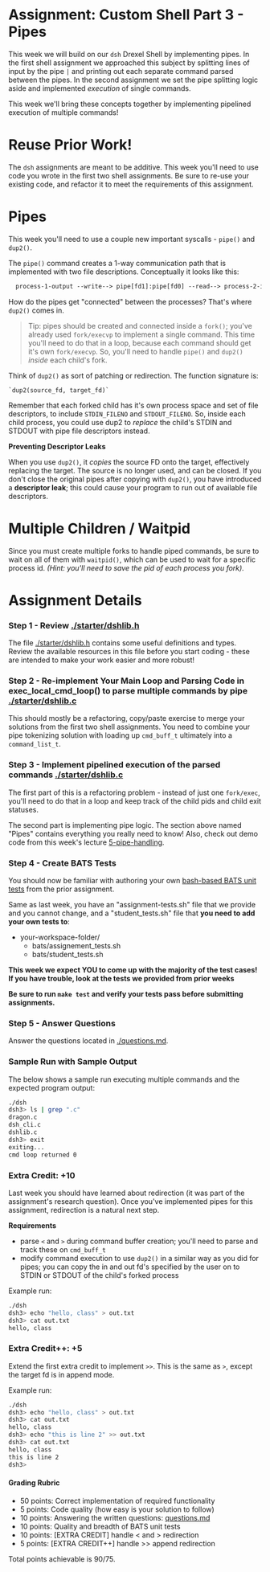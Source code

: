 # Assignment: Custom Shell Part 3 - Pipes

This week we will build on our `dsh` Drexel Shell by implementing pipes. In the first shell assignment we approached this subject by splitting lines of input by the pipe `|` and printing out each separate command parsed between the pipes. In the second assignment we set the pipe splitting logic aside and implemented _execution_ of single commands.

This week we'll bring these concepts together by implementing pipelined execution of multiple commands!

# Reuse Prior Work!

The `dsh` assignments are meant to be additive. This week you'll need to use code you wrote in the first two shell assignments. Be sure to re-use your existing code, and refactor it to meet the requirements of this assignment.

# Pipes

This week you'll need to use a couple new important syscalls - `pipe()` and `dup2()`.

The `pipe()` command creates a 1-way communication path that is implemented with two file descriptions. Conceptually it looks like this:

```txt
  process-1-output --write--> pipe[fd1]:pipe[fd0] --read--> process-2-input
```

How do the pipes get "connected" between the processes? That's where `dup2()` comes in.

> Tip: pipes should be created and connected inside a `fork()`; you've already used `fork/execvp` to implement a single command. This time you'll need to do that in a loop, because each command should get it's own `fork/execvp`. So, you'll need to handle `pipe()` and `dup2()` _inside_ each child's fork.

Think of `dup2()` as sort of patching or redirection. The function signature is:

    `dup2(source_fd, target_fd)`

Remember that each forked child has it's own process space and set of file descriptors, to include `STDIN_FILENO` and `STDOUT_FILENO`. So, inside each child process, you could use dup2 to _replace_ the child's STDIN and STDOUT with pipe file descriptors instead.

**Preventing Descriptor Leaks**

When you use `dup2()`, it _copies_ the source FD onto the target, effectively replacing the target. The source is no longer used, and can be closed. If you don't close the original pipes after copying with `dup2()`, you have introduced a **descriptor leak**; this could cause your program to run out of available file descriptors.

# Multiple Children / Waitpid

Since you must create multiple forks to handle piped commands, be sure to wait on all of them with `waitpid()`, which can be used to wait for a specific process id. _(Hint: you'll need to save the pid of each process you fork)._

# Assignment Details

### Step 1 - Review [./starter/dshlib.h](./starter/dshlib.h)

The file [./starter/dshlib.h](./starter/dshlib.h) contains some useful definitions and types. Review the available resources in this file before you start coding - these are intended to make your work easier and more robust!

### Step 2 - Re-implement Your Main Loop and Parsing Code in exec_local_cmd_loop() to parse multiple commands by pipe [./starter/dshlib.c](./starter/dshlib.c)

This should mostly be a refactoring, copy/paste exercise to merge your solutions from the first two shell assignments. You need to combine your pipe tokenizing solution with loading up `cmd_buff_t` ultimately into a `command_list_t`.

### Step 3 - Implement pipelined execution of the parsed commands [./starter/dshlib.c](./starter/dshlib.c)

The first part of this is a refactoring problem - instead of just one `fork/exec`, you'll need to do that in a loop and keep track of the child pids and child exit statuses.

The second part is implementing pipe logic. The section above named "Pipes" contains everything you really need to know! Also, check out demo code from this week's lecture [5-pipe-handling](https://github.com/drexel-systems/SysProg-Class/tree/main/demos/process-thread/5-pipe-handling).

### Step 4 - Create BATS Tests

You should now be familiar with authoring your own [bash-based BATS unit tests](https://bats-core.readthedocs.io/en/stable/tutorial.html#your-first-test) from the prior assignment.

Same as last week, you have an "assignment-tests.sh" file that we provide and you cannot change, and a "student_tests.sh" file that **you need to add your own tests to**:

- your-workspace-folder/
  - bats/assignement_tests.sh
  - bats/student_tests.sh

**This week we expect YOU to come up with the majority of the test cases! If you have trouble, look at the tests we provided from prior weeks**

**Be sure to run `make test` and verify your tests pass before submitting assignments.**

### Step 5 - Answer Questions

Answer the questions located in [./questions.md](./questions.md).

### Sample Run with Sample Output

The below shows a sample run executing multiple commands and the expected program output:

```bash
./dsh
dsh3> ls | grep ".c" 
dragon.c
dsh_cli.c
dshlib.c
dsh3> exit
exiting...
cmd loop returned 0
```

### Extra Credit: +10

Last week you should have learned about redirection (it was part of the assignment's research question). Once you've implemented pipes for this assignment, redirection is a natural next step.

**Requirements**

- parse `<` and `>` during command buffer creation; you'll need to parse and track these on `cmd_buff_t`
- modify command execution to use `dup2()` in a similar way as you did for pipes; you can copy the in and out fd's specified by the user on to STDIN or STDOUT of the child's forked process

Example run:

```bash
./dsh
dsh3> echo "hello, class" > out.txt
dsh3> cat out.txt
hello, class
```

### Extra Credit++: +5

Extend the first extra credit to implement `>>`. This is the same as `>`, except the target fd is in append mode.

Example run:

```bash
./dsh
dsh3> echo "hello, class" > out.txt
dsh3> cat out.txt
hello, class
dsh3> echo "this is line 2" >> out.txt
dsh3> cat out.txt
hello, class
this is line 2
dsh3> 
```

#### Grading Rubric

- 50 points: Correct implementation of required functionality
- 5 points:  Code quality (how easy is your solution to follow)
- 10 points: Answering the written questions: [questions.md](./questions.md)
- 10 points: Quality and breadth of BATS unit tests
- 10 points: [EXTRA CREDIT] handle < and > redirection
- 5 points: [EXTRA CREDIT++] handle >> append redirection

Total points achievable is 90/75.
